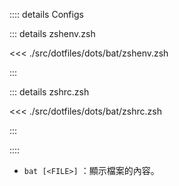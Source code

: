 :::: details Configs

::: details zshenv.zsh

<<< ./src/dotfiles/dots/bat/zshenv.zsh

:::

::: details zshrc.zsh

<<< ./src/dotfiles/dots/bat/zshrc.zsh

:::

::::

* `bat [<FILE>]` ：顯示檔案的內容。
